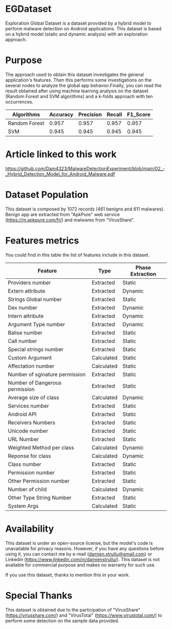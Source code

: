 # EGDataset

Exploration Global Dataset is a dataset provided by a hybrid model to perform malware detection on Android applications. This dataset is based on a hybrid model (static and dynamic analysis) with an exploration approach.

# Purpose
The approach used to obtain this dataset investigates the general application's features. Then this performs some investigations on the several nodes to analyze the global app behavior.Finally, you can read the result obtained after using machine learning analysis on the dataset (Random Forest and SVM algorithms) and a k-folds approach with ten occurrences.

|Algorithms|Accuracy|Precision|Recall|F1_Score|
|---|---|---|---|---|
|Random Forest|0.957|0.957|0.957|0.957|
|SVM|0.945|0.945|0.945|0.945|

# Article linked to this work

https://github.com/Dam4323/MalwareDetectionExperiment/blob/main/02_-_Hybrid_Detection_Model_for_Android_Malware.pdf

# Dataset Population

This dataset is composed by 1072 records (461 benigns and 611 malwares). Benign app are extracted from "ApkPure" web service (https://m.apkpure.com/fr/) and malwares from "VirusShare".

# Features metrics

You could find in this table the list of features include in this dataset.

|Feature|Type|Phase Extraction|
|---|---|---|
|Providers number| Extracted|Static|
|Extern attribute| Extracted|Dynamic|	
|Strings Global number	| Extracted| Static|
|Dex number| Extracted|Dynamic|	
|Intern attribute| Extracted|Dynamic|	
|Argument Type number| Extracted|Dynamic|	
|Balise number	| Extracted| Static|
|Call number| Extracted| Static|	
|Special strings number| Extracted| Static|	
|Custom Argument| Calculated| Static|	
|Affectation number| Calculated| Static|	
|Number of sginature permission| Extracted| Static|	
|Number of Dangerous permission| Extracted|	Static|
|Average size of class| Calculated| Dynamic|	
|Services number| Extracted|	Static|
|Android API| Extracted| Static|	
|Receivers Numbers| Extracted| Static|	
|Unicode number| Extracted|	Static|
|URL Number| Extracted| Static|
|Weighted Method per class| Calculated| Dynamic|	
|Reponse for class| Calculated|Dynamic|	
|Class number	| Extracted| Static|
|Permission number| Extracted| Static|	
|Other Permission number| Extracted|	Static|
|Number of child| Calculated|	Dynamic|
|Other Type String Number| Extracted| Static|	
|System Args| Calculated| Static|


# Availability
This dataset is under an open-source license, but the model's code is unavailable for privacy reasons. However, if you have any questions before using it, you can contact me by e-mail (damien.strullu@gmail.com) or Linkedin (https://www.linkedin.com/in/damienstrullu/). This dataset is not available for commercial purpose and makes no warranty for such use.

If you use this dataset, thanks to mention this in your work.

# Special Thanks

This dataset is obtained due to the participation of "VirusShare" (https://virusshare.com/) and "VirusTotal" (https://www.virustotal.com/) to perform some detection on the sample data provided.
